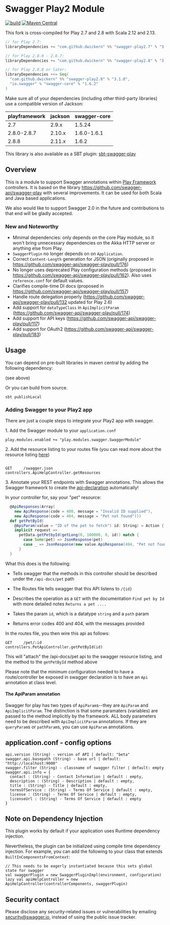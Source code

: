 
# Swagger Play2 Module

[![build](https://github.com/dwickern/swagger-play/workflows/build/badge.svg)](https://github.com/dwickern/swagger-play/actions)
[![Maven Central](https://maven-badges.herokuapp.com/maven-central/com.github.dwickern/swagger-play2.8_2.13/badge.svg)](https://maven-badges.herokuapp.com/maven-central/com.github.dwickern/swagger-play2.8_2.13)

This fork is cross-compiled for Play 2.7 and 2.8 with Scala 2.12 and 2.13.

```sbt
// for Play 2.7:
libraryDependencies += "com.github.dwickern" %% "swagger-play2.7" % "3.1.0"

// for Play 2.8.0 - 2.8.7:
libraryDependencies += "com.github.dwickern" %% "swagger-play2.8" % "3.1.0"

// for Play 2.8.8 or later:
libraryDependencies ++= Seq(
  "com.github.dwickern" %% "swagger-play2.8" % "3.1.0",
  "io.swagger" % "swagger-core" % "1.6.2"
)
```

Make sure all of your dependencies (including other third-party libraries) use a compatible version of Jackson:

| playframework | jackson | swagger-core |
|---------------|---------|--------------|
| 2.7           | 2.9.x   | 1.5.24       |
| 2.8.0-2.8.7   | 2.10.x  | 1.6.0-1.6.1  |
| 2.8.8         | 2.11.x  | 1.6.2        |

This library is also available as a SBT plugin: [sbt-swagger-play](https://github.com/dwickern/sbt-swagger-play)


## Overview

This is a module to support Swagger annotations within [Play Framework](http://www.playframework.org) controllers. It is based on the library https://github.com/swagger-api/swagger-play with several improvements. It can be used for both Scala and Java based applications.

We also would like to support Swagger 2.0 in the future and contributions to that end will be gladly accepted.


### New and Noteworthy
 
 - Minimal dependencies: only depends on the core Play module, so it won't bring unnecessary dependencies on the Akka HTTP server or anything else from Play.
 - `SwaggerPlugin` no longer depends on on `Application`.
 - Correct `Content-Length` generation for JSON (originally proposed in https://github.com/swagger-api/swagger-play/pull/176)
 - No longer uses deprecated Play configuration methods (proposed in https://github.com/swagger-api/swagger-play/pull/162). Also uses `reference.conf` for default values.
 - Clarifies compile-time DI docs (proposed in https://github.com/swagger-api/swagger-play/pull/157)
 - Handle route delegation properly (https://github.com/swagger-api/swagger-play/pull/132 updated for Play 2.6)
 - Add support for `dataTypeClass` in `ApiImplicitParam` (https://github.com/swagger-api/swagger-play/pull/174)
 - Add support for API keys (https://github.com/swagger-api/swagger-play/pull/117)
 - Add support for OAuth2 (https://github.com/swagger-api/swagger-play/pull/183)

## Usage

You can depend on pre-built libraries in maven central by adding the following dependency:

(see above)

Or you can build from source.

```
sbt publishLocal
```

### Adding Swagger to your Play2 app

There are just a couple steps to integrate your Play2 app with swagger.

1\. Add the Swagger module to your `application.conf`
 
```
play.modules.enabled += "play.modules.swagger.SwaggerModule"
```
 
2\. Add the resource listing to your routes file (you can read more about the resource listing [here](https://github.com/swagger-api/swagger-core/wiki/Resource-Listing))

```

GET     /swagger.json           controllers.ApiHelpController.getResources

```

3\. Annotate your REST endpoints with Swagger annotations. This allows the Swagger framework to create the [api-declaration](https://github.com/swagger-api/swagger-core/wiki/API-Declaration) automatically!

In your controller for, say your "pet" resource:

```scala
  @ApiResponses(Array(
    new ApiResponse(code = 400, message = "Invalid ID supplied"),
    new ApiResponse(code = 404, message = "Pet not found")))
  def getPetById(
    @ApiParam(value = "ID of the pet to fetch") id: String) = Action {
    implicit request =>
      petData.getPetbyId(getLong(0, 100000, 0, id)) match {
        case Some(pet) => JsonResponse(pet)
        case _ => JsonResponse(new value.ApiResponse(404, "Pet not found"), 404)
      }
  }

```

What this does is the following:

* Tells swagger that the methods in this controller should be described under the `/api-docs/pet` path

* The Routes file tells swagger that this API listens to `/{id}`

* Describes the operation as a `GET` with the documentation `Find pet by Id` with more detailed notes `Returns a pet ....`

* Takes the param `id`, which is a datatype `string` and a `path` param

* Returns error codes 400 and 404, with the messages provided

In the routes file, you then wire this api as follows:

```
GET     /pet/:id                 controllers.PetApiController.getPetById(id)
```

This will "attach" the /api-docs/pet api to the swagger resource listing, and the method to the `getPetById` method above

Please note that the minimum configuration needed to have a route/controller be exposed in swagger declaration is to have an `Api` annotation at class level.

#### The ApiParam annotation

Swagger for play has two types of `ApiParam`s--they are `ApiParam` and `ApiImplicitParam`.  The distinction is that some
paramaters (variables) are passed to the method implicitly by the framework.  ALL body parameters need to be described
with `ApiImplicitParam` annotations.  If they are `queryParam`s or `pathParam`s, you can use `ApiParam` annotations.


## application.conf - config options
```
api.version (String) - version of API | default: "beta"
swagger.api.basepath (String) - base url | default: "http://localhost:9000"
swagger.filter (String) - classname of swagger filter | default: empty
swagger.api.info = {
  contact : (String) - Contact Information | default : empty,
  description : (String) - Description | default : empty,
  title : (String) - Title | default : empty,
  termsOfService : (String) - Terms Of Service | default : empty,
  license : (String) - Terms Of Service | default : empty,
  licenseUrl : (String) - Terms Of Service | default : empty
}
```

## Note on Dependency Injection
This plugin works by default if your application uses Runtime dependency injection.

Nevertheless, the plugin can be initialized using compile time dependency injection. For example, you can add the following to your class that extends `BuiltInComponentsFromContext`:
```
// This needs to be eagerly instantiated because this sets global state for swagger
val swaggerPlugin = new SwaggerPluginImpl(environment, configuration)
lazy val apiHelpController = new ApiHelpController(controllerComponents, swaggerPlugin)
```

## Security contact

Please disclose any security-related issues or vulnerabilities by emailing [security@swagger.io](mailto:security@swagger.io), instead of using the public issue tracker.

